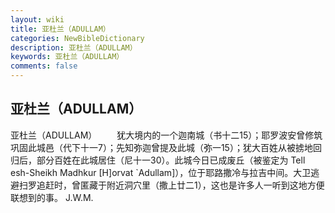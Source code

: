 ```yaml
---
layout: wiki
title: 亚杜兰（ADULLAM）
categories: NewBibleDictionary
description: 亚杜兰（ADULLAM）
keywords: 亚杜兰（ADULLAM）
comments: false
---
```


## 亚杜兰（ADULLAM）



亚杜兰（ADULLAM）
　　犹大境内的一个迦南城（书十二15）；耶罗波安曾修筑巩固此城邑（代下十一7）；先知弥迦曾提及此城（弥一15）；犹大百姓从被掳地回归后，部分百姓在此城居住（尼十一30）。此城今日已成废丘（被鉴定为 Tell esh-Sheikh Madhkur [H]orvat
`Adullam]），位于耶路撒冷与拉吉中间。大卫逃避扫罗追赶时，曾匿藏于附近洞穴里（撒上廿二1），这也是许多人一听到这地方便联想到的事。
J.W.M.




